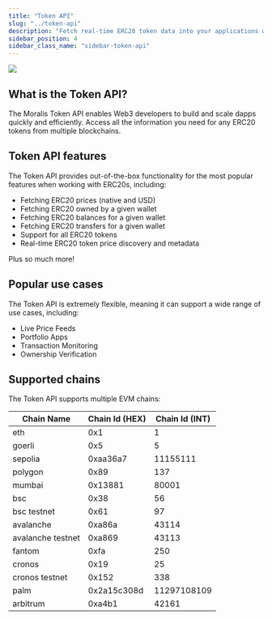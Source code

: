 ```yaml
---
title: "Token API"
slug: "../token-api"
description: "Fetch real-time ERC20 token data into your applications with Moralis’s powerful cross-chain Token API, providing seamless access to price, ownership and transfer data."
sidebar_position: 4
sidebar_class_name: "sidebar-token-api"
---
```


![](/img/content/7b281e7-image.webp)

## What is the Token API?

The Moralis Token API enables Web3 developers to build and scale dapps quickly and efficiently. Access all the information you need for any ERC20 tokens from multiple blockchains.

## Token API features

The Token API provides out-of-the-box functionality for the most popular features when working with ERC20s, including:

- Fetching ERC20 prices (native and USD)
- Fetching ERC20 owned by a given wallet
- Fetching ERC20 balances for a given wallet
- Fetching ERC20 transfers for a given wallet
- Support for all ERC20 tokens
- Real-time ERC20 token price discovery and metadata

Plus so much more!

## Popular use cases

The Token API is extremely flexible, meaning it can support a wide range of use cases, including:

- Live Price Feeds
- Portfolio Apps
- Transaction Monitoring
- Ownership Verification

## Supported chains

The Token API supports multiple EVM chains:

| Chain Name        | Chain Id (HEX) | Chain Id (INT) |
| ----------------- | -------------- | -------------- |
| eth               | 0x1            | 1              |
| goerli            | 0x5            | 5              |
| sepolia           | 0xaa36a7       | 11155111       |
| polygon           | 0x89           | 137            |
| mumbai            | 0x13881        | 80001          |
| bsc               | 0x38           | 56             |
| bsc testnet       | 0x61           | 97             |
| avalanche         | 0xa86a         | 43114          |
| avalanche testnet | 0xa869         | 43113          |
| fantom            | 0xfa           | 250            |
| cronos            | 0x19           | 25             |
| cronos testnet    | 0x152          | 338            |
| palm              | 0x2a15c308d    | 11297108109    |
| arbitrum          | 0xa4b1         | 42161          |
